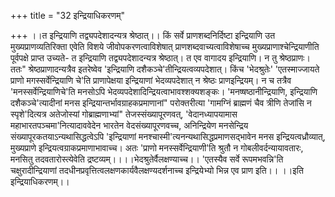 +++
title = "32 इन्द्रियाधिकरणम्"

+++
।।त इन्द्रियाणि तद्व्यपदेशादन्यत्र श्रेष्ठात्।। किं सर्वे प्राणशब्दनिर्दिष्टा इन्द्रियाणि उत मुख्यप्राणव्यतिरिक्ता एवेति विशये जीवोपकरणत्वाविशेषात् प्राणशब्दवाच्यत्वाविशेषाच्च मुख्यप्राणाश्चेन्द्रियाणीति पूर्वपक्षे प्राप्त उच्यते- त इन्द्रियाणि तद्व्यपदेशादन्यत्र श्रेष्ठात्। त एव वागादय इन्द्रियाणि। न तु श्रेष्ठप्राणः। ततः" श्रेष्ठप्राणादन्यत्रैव इतरेष्वेव 'इन्द्रियाणि दशैकञ्चे'तीन्द्रियत्वव्यपदेशात्। किंच 'भेदश्रुतेः' 'एतस्माज्जायते प्राणो मगस्सर्वेन्द्रियाणि चे'ति प्राणापेक्षया इन्द्रियाणां भेदव्यपदेशात् न श्रेष्ठः प्राणइन्द्रियम्। न च तत्रैव 'मनस्सर्वेन्द्रियाणिचे'ति मनसोऽपि भेदव्यपदेशादिन्द्रियत्वाभावश्शक्यशङ्कः। 'मनष्षष्ठानीन्द्रियाणि, इन्द्रियाणि दशैकञ्चे'त्यादीनां मनस इन्द्रियान्तर्भावग्राहकप्रमाणानां" परोक्तरीत्या 'गामग्निं ब्राह्मणं चैव त्रीणि तेजांसि न स्पृशे'दित्यत्र अतेजोस्यां गोब्राह्मणाभ्यां" तेजस्संख्यापूरणवत्, 'वेदानध्यापयामास महाभारतपञ्चमा'नित्यादाववेदेन भारतेन वेदसंख्यापूरणवच्च, अनिन्द्रियेण मनसेन्द्रिय संख्यापूरकतयाऽन्यथासिद्धत्वेऽपि 'इन्द्रियाणां मनश्चास्मी'त्यनन्यथासिद्धप्रमाणसद्भावेन मनस इन्द्रियत्वध्रौव्यात्, मुख्यप्राणे इन्द्रियत्वग्राकप्रमाणाभावाच्च। अतः 'प्राणो मनस्सर्वेन्द्रियाणी'ति श्रुतौ न गोबलीवर्दन्यायावतारः, मनसितु तदवतारोस्त्येवेति द्रष्टव्यम्।।।।भेदश्रुतेर्वैलक्षण्याच्च।। 'एतस्यैव सर्वे रूपमभवन्नि'ति चक्षुरादीन्द्रियाणां तदधीनप्रवृत्तित्वलक्षणकार्यवैलक्षण्यदर्शनाच्च इन्द्रियेभ्यो भिन्न एव प्राण इति।। ।।इति इन्द्रियाधिकरणम्।।